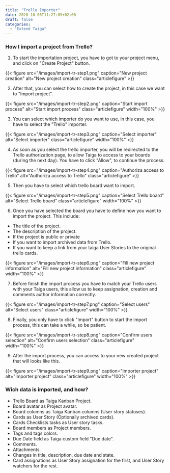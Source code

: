 ```yaml
---
title: "Trello Importer"
date: 2020-10-05T11:27:09+02:00
draft: false
categories:
  - "Extend Taiga"
---
```



### How I import a project from Trello?

1. To start the importation project, you have to got to your project menu, and click on "Create Project" button.

{{< figure src="/images/import-tr-step1.png" caption="New project creation" alt="New project creation" class="articlefigure" >}}

2. After that, you can select how to create the project, in this case we want to "Import project".

{{< figure src="/images/import-tr-step2.png" caption="Start import process" alt="Start import process" class="articlefigure" width="100%" >}}

3. You can select which importer do you want to use, in this case, you have to select the "Trello" importer.

{{< figure src="/images/import-tr-step3.png" caption="Select importer" alt="Select importer" class="articlefigure" width="100%" >}}

4. As soon as you select the trello importer, you will be redirected to the Trello authorization page, to allow Taiga to access to your boards (during the next day). You have to click "Allow", to continue the process.

{{< figure src="/images/import-tr-step4.png" caption="Authoriza access to Trello" alt="Authoriza access to Trello" class="articlefigure" >}}

5. Then you have to select which trello board want to import.

{{< figure src="/images/import-tr-step5.png" caption="Select Trello board" alt="Select Trello board" class="articlefigure" width="100%" >}}

6. Once you have selected the board you have to define how you want to import the project. This include:

  * The title of the project.
  * The description of the project.
  * If the project is public or private
  * If you want to import archived data from Trello.
  * If you want to keep a link from your taiga User Stories to the original trello cards.

{{< figure src="/images/import-tr-step6.png" caption="Fill new project information" alt="Fill new project information" class="articlefigure" width="100%" >}}

7. Before finish the import process you have to match your Trello users with your Taiga users, this allow us to keep assignation, creation and comments author information correctly.

{{< figure src="/images/import-tr-step7.png" caption="Select users" alt="Select users" class="articlefigure" width="100%" >}}

8. Finally, you only have to click "Import" button to start the import process, this can take a while, so be patient.

{{< figure src="/images/import-tr-step8.png" caption="Confirm users selection" alt="Confirm users selection" class="articlefigure"  width="100%" >}}

9. After the import process, you can access to your new created project that will looks like this.

{{< figure src="/images/import-tr-step9.png" caption="Importer project" alt="Importer project" class="articlefigure" width="100%" >}}

### Wich data is imported, and how?

  - Trello Board as Taiga Kanban Project.
  - Board avatar as Project avatar.
  - Board columns as Taiga Kanban columns (User story statuses).
  - Cards as User Story (Optionally archived cards).
  - Cards Checklists tasks as User story tasks.
  - Board members as Project members.
  - Tags and tags colors.
  - Due Date field as Taiga custom field "Due date".
  - Comments.
  - Attachments.
  - Changes in title, description, due date and state.
  - Card assignations as User Story assignation for the first, and User Story watchers for the rest.
